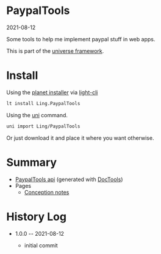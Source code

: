 PaypalTools
===========
2021-08-12



Some tools to help me implement paypal stuff in web apps.


This is part of the [universe framework](https://github.com/karayabin/universe-snapshot).


Install
==========

Using the [planet installer](https://github.com/lingtalfi/Light_PlanetInstaller) via [light-cli](https://github.com/lingtalfi/Light_Cli)
```bash
lt install Ling.PaypalTools
```

Using the [uni](https://github.com/lingtalfi/universe-naive-importer) command.
```bash
uni import Ling/PaypalTools
```

Or just download it and place it where you want otherwise.






Summary
===========
- [PaypalTools api](https://github.com/lingtalfi/PaypalTools/blob/master/doc/api/Ling/PaypalTools.md) (generated with [DocTools](https://github.com/lingtalfi/DocTools))
- Pages
    - [Conception notes](https://github.com/lingtalfi/PaypalTools/blob/master/doc/pages/conception-notes.md)






History Log
=============

- 1.0.0 -- 2021-08-12

    - initial commit